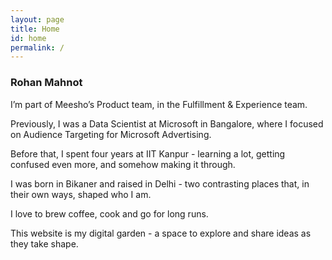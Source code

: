 ```yaml
---
layout: page
title: Home
id: home
permalink: /
---
```

### Rohan Mahnot
I’m part of Meesho’s Product team, in the Fulfillment & Experience team.

Previously, I was a Data Scientist at Microsoft in Bangalore, where I focused on Audience Targeting for Microsoft Advertising.

Before that, I spent four years at IIT Kanpur - learning a lot, getting confused even more, and somehow making it through.

I was born in Bikaner and raised in Delhi - two contrasting places that, in their own ways, shaped who I am. 

I love to brew coffee, cook and go for long runs.

This website is my digital garden - a space to explore and share ideas as they take shape.
